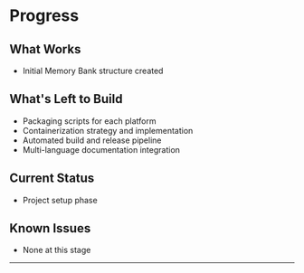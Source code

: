 # Progress

## What Works
- Initial Memory Bank structure created

## What's Left to Build
- Packaging scripts for each platform
- Containerization strategy and implementation
- Automated build and release pipeline
- Multi-language documentation integration

## Current Status
- Project setup phase

## Known Issues
- None at this stage

---
